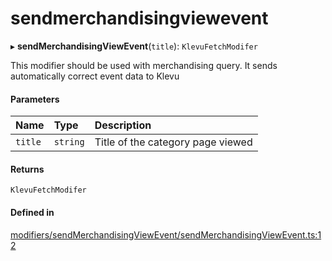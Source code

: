 # sendmerchandisingviewevent
      
▸ **sendMerchandisingViewEvent**(`title`): `KlevuFetchModifer`

This modifier should be used with merchandising query. It sends
automatically correct event data to Klevu

#### Parameters

| Name | Type | Description |
| :------ | :------ | :------ |
| `title` | `string` | Title of the category page viewed |

#### Returns

`KlevuFetchModifer`

#### Defined in

[modifiers/sendMerchandisingViewEvent/sendMerchandisingViewEvent.ts:12](https://github.com/klevultd/frontend-sdk/blob/58d63d7/packages/klevu-core/src/modifiers/sendMerchandisingViewEvent/sendMerchandisingViewEvent.ts#L12)

